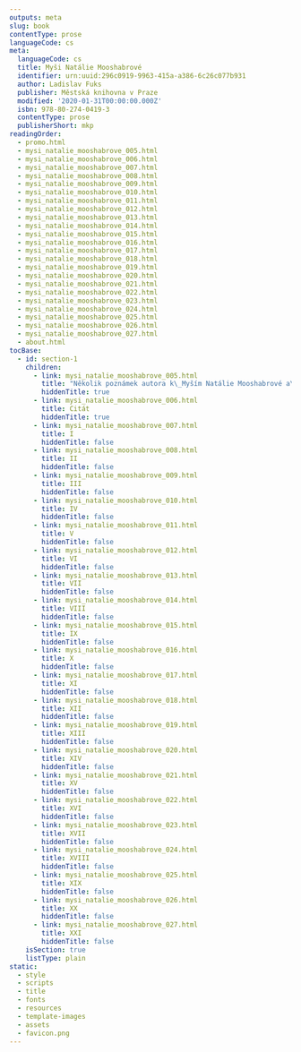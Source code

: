 ```yaml
---
outputs: meta
slug: book
contentType: prose
languageCode: cs
meta:
  languageCode: cs
  title: Myši Natálie Mooshabrové
  identifier: urn:uuid:296c0919-9963-415a-a386-6c26c077b931
  author: Ladislav Fuks
  publisher: Městská knihovna v Praze
  modified: '2020-01-31T00:00:00.000Z'
  isbn: 978-80-274-0419-3
  contentType: prose
  publisherShort: mkp
readingOrder:
  - promo.html
  - mysi_natalie_mooshabrove_005.html
  - mysi_natalie_mooshabrove_006.html
  - mysi_natalie_mooshabrove_007.html
  - mysi_natalie_mooshabrove_008.html
  - mysi_natalie_mooshabrove_009.html
  - mysi_natalie_mooshabrove_010.html
  - mysi_natalie_mooshabrove_011.html
  - mysi_natalie_mooshabrove_012.html
  - mysi_natalie_mooshabrove_013.html
  - mysi_natalie_mooshabrove_014.html
  - mysi_natalie_mooshabrove_015.html
  - mysi_natalie_mooshabrove_016.html
  - mysi_natalie_mooshabrove_017.html
  - mysi_natalie_mooshabrove_018.html
  - mysi_natalie_mooshabrove_019.html
  - mysi_natalie_mooshabrove_020.html
  - mysi_natalie_mooshabrove_021.html
  - mysi_natalie_mooshabrove_022.html
  - mysi_natalie_mooshabrove_023.html
  - mysi_natalie_mooshabrove_024.html
  - mysi_natalie_mooshabrove_025.html
  - mysi_natalie_mooshabrove_026.html
  - mysi_natalie_mooshabrove_027.html
  - about.html
tocBase:
  - id: section-1
    children:
      - link: mysi_natalie_mooshabrove_005.html
        title: "Několik poznámek autora k\_Myším Natálie Mooshabrové a\_k\_literatuře a\_umění vůbec"
        hiddenTitle: true
      - link: mysi_natalie_mooshabrove_006.html
        title: Citát
        hiddenTitle: true
      - link: mysi_natalie_mooshabrove_007.html
        title: I
        hiddenTitle: false
      - link: mysi_natalie_mooshabrove_008.html
        title: II
        hiddenTitle: false
      - link: mysi_natalie_mooshabrove_009.html
        title: III
        hiddenTitle: false
      - link: mysi_natalie_mooshabrove_010.html
        title: IV
        hiddenTitle: false
      - link: mysi_natalie_mooshabrove_011.html
        title: V
        hiddenTitle: false
      - link: mysi_natalie_mooshabrove_012.html
        title: VI
        hiddenTitle: false
      - link: mysi_natalie_mooshabrove_013.html
        title: VII
        hiddenTitle: false
      - link: mysi_natalie_mooshabrove_014.html
        title: VIII
        hiddenTitle: false
      - link: mysi_natalie_mooshabrove_015.html
        title: IX
        hiddenTitle: false
      - link: mysi_natalie_mooshabrove_016.html
        title: X
        hiddenTitle: false
      - link: mysi_natalie_mooshabrove_017.html
        title: XI
        hiddenTitle: false
      - link: mysi_natalie_mooshabrove_018.html
        title: XII
        hiddenTitle: false
      - link: mysi_natalie_mooshabrove_019.html
        title: XIII
        hiddenTitle: false
      - link: mysi_natalie_mooshabrove_020.html
        title: XIV
        hiddenTitle: false
      - link: mysi_natalie_mooshabrove_021.html
        title: XV
        hiddenTitle: false
      - link: mysi_natalie_mooshabrove_022.html
        title: XVI
        hiddenTitle: false
      - link: mysi_natalie_mooshabrove_023.html
        title: XVII
        hiddenTitle: false
      - link: mysi_natalie_mooshabrove_024.html
        title: XVIII
        hiddenTitle: false
      - link: mysi_natalie_mooshabrove_025.html
        title: XIX
        hiddenTitle: false
      - link: mysi_natalie_mooshabrove_026.html
        title: XX
        hiddenTitle: false
      - link: mysi_natalie_mooshabrove_027.html
        title: XXI
        hiddenTitle: false
    isSection: true
    listType: plain
static:
  - style
  - scripts
  - title
  - fonts
  - resources
  - template-images
  - assets
  - favicon.png
---
```

